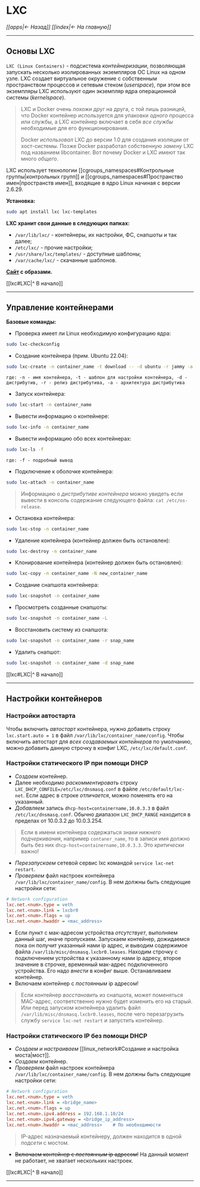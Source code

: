 # LXC

*[[apps|<- Назад]]*
*[[index|<- На главную]]*
***
## Основы LXC

`LXC (Linux Containers)` - подсистема *контейнеризации*, позволяющая запускать несколько изолированных экземпляров ОС Linux на одном узле. LXC создает виртуальное окружение с собственным пространством процессов и сетевым стеком (*userspace*), при этом все экземпляры LXC используют один экземпляр ядра операционной системы (*kernelspace*). 

> LXC и Docker очень *похожи* друг на друга, с той лишь разницей, что Docker контейнер используется для упаковки *одного* процесса или службы, а LXС контейнер включает в себя *все службы* необходимые для его функционирования.
> 
> Docker *использовал* LXC до версии 1.0 для создания изоляции от хост-системы. Позже Docker разработал собственную *замену* LXC под названием libcontainer. Вот почему Docker и LXC имеют так много *общего*.

LXC использует технологии [[cgroups_namespaces#Контрольные группы|контрольных групп]] и [[cgroups_namespaces#Пространство имен|пространств имен]], входящие в ядро Linux начиная с версии 2.6.29.

**Установка:**
```bash
sudo apt install lxc lxc-templates
```

**LXC хранит свои данные в следующих папках:**
- `/var/lib/lxc/` - контейнеры, их настройки, ФС, снапшоты и так далее;
- `/etc/lxc/` - прочие настройки;
- `/usr/share/lxc/templates/` - доступные шаблоны;
- `/var/cache/lxc/` - скачанные шаблонов.

**[Сайт](https://images.linuxcontainers.org/) с образами.** 

[[lxc#LXC|^ В начало]]
***
## Управление контейнерами

**Базовые команды:**
- Проверка имеет ли Linux необходимую конфигурацию ядра:
```bash
sudo lxc-checkconfig
```
- Создание контейнера (прим. Ubuntu 22.04):
```bash
sudo lxc-create -n container_name -t download -- -d ubuntu -r jammy -a amd64
```
`где: -n - имя контейнера, -t - шаблон для настройки контейнера, -d - дистрибутив, -r - релиз дистрибутива, -a - архитектура дистрибутива`
- Запуск контейнера:
```bash
sudo lxc-start -n container_name
```
- Вывести информацию о контейнере:
```bash
sudo lxc-info -n container_name
```
- Вывести информацию обо всех контейнерах:
```bash
sudo lxc-ls -f
```
`где: -f - подробный вывод`
- Подключение к оболочке контейнера:
```bash
sudo lxc-attach -n container_name
```

> Информацию о *дистрибутиве контейнера* можно увидеть если вывести в консоль содержание следующего файла: `cat /etc/os-release`.

- Остановка контейнера:
```bash
sudo lxc-stop -n container_name
```
- Удаление контейнера (контейнер должен быть остановлен):
```bash
sudo lxc-destroy -n container_name
```
- Клонирование контейнера (контейнер должен быть остановлен):
```bash
sudo lxc-copy -n container_name -N new_container_name
```
- Создание снапшота контейнера:
```bash
sudo lxc-snapshot -n container_name
```
- Просмотреть созданные снапшоты:
```bash
sudo lxc-snapshot -n container_name -L
```
- Восстановить систему из снапшота:
```bash
sudo lxc-snapshot -n container_name -r snap_name
```
- Удалить снапшот:
```bash
sudo lxc-snapshot -n container_name -d snap_name
```

[[lxc#LXC|^ В начало]]
***
## Настройки контейнеров

### Настройки автостарта

Чтобы включить *автостарт* контейнера, нужно добавить строку `lxc.start.auto = 1` в файл `/var/lib/lxc/container_name/config`.
Чтобы включить автостарт для *всех создаваемых контейнеров* по умолчанию, можно добавить данную строчку в конфиг LXC, `/etc/lxc/default.conf`.

### Настройки статического IP при помощи DHCP

- *Создаем* контейнер.
- Далее необходимо *раскомментировать* строку `LXC_DHCP_CONFILE=/etc/lxc/dnsmasq.conf` в файле `/etc/default/lxc-net`. Если адрес в строке *отличается*, можно поменять его на указанный.
- *Добавляем* запись `dhcp-host=containername,10.0.3.3` в файл `/etc/lxc/dnsmasq.conf`. Обычно диапазон `LXC_DHCP_RANGE` находится в пределах от 10.0.3.2 до 10.0.3.254.

> Если в имени контейнера содержаться знаки *нижнего подчеркивания*, например `contaner_name`, то в записи имя должно быть без них `dhcp-host=containername,10.0.3.3`. Это *критически* важно!

- *Перезапускаем* сетевой сервис lxc командой `service lxc-net restart`.
- *Проверяем* файл настроек контейнера `/var/lib/lxc/container_name/config`. В нем должны быть следующие настройки сети:
```ini
# Network configuration
lxc.net.<num>.type = veth
lxc.net.<num>.link = lxcbr0
lxc.net.<num>.flags = up
lxc.net.<num>.hwaddr = <mac_address>
```
- Если пункт с мак-адресом устройства *отсутствует*, выполняем данный шаг, иначе пропускаем. Запускаем контейнер, дожидаемся пока он получит указанный нами ip адрес, и выводим содержимое файла `/var/lib/misc/dnsmasq.lxcbr0.leases`. Находим строчку с подключением устройства к указанному нами ip адресу, второе значение в строчке, временный мак-адрес подключенного устройства. Его надо *внести* в конфиг выше. Останавливаем контейнер.
- Включаем контейнер с *постоянным* ip адресом!

> Если контейнер *восстановить* из снапшота, может поменяться MAC-адрес, соответственно нужно будет изменить его на старый. Или перед запуском контейнера удалить файл `/var/lib/misc/dnsmasq.lxcbr0.leases`, после чего перезагрузить службу `service lxc-net restart` и запустить контейнер.

### Настройки статического IP без помощи DHCP

- *Создаем и настраиваем* [[linux_network#Создание и настройка моста|мост]].
- *Создаем* контейнер.
- *Проверяем* файл настроек контейнера `/var/lib/lxc/container_name/config`. В нем должны быть следующие настройки сети:
```ini
# Network configuration
lxc.net.<num>.type = veth
lxc.net.<num>.link = <bridge_name>
lxc.net.<num>.flags = up
lxc.net.<num>.ipv4.address = 192.168.1.10/24
lxc.net.<num>.ipv4.gateway = <bridge_ip_address>
lxc.net.<num>.hwaddr = <mac_address>    # По необходимости
```

> IP-адрес назначаемый контейнеру, должен находится в одной *подсети* с мостом.

- ~~Включаем контейнер с *постоянным* ip адресом!~~ На данный момент не работает, не хватает нескольких настроек.

[[lxc#LXC|^ В начало]]
***